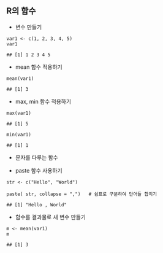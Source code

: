## R의 함수

* 변수 만들기
```
var1 <- c(1, 2, 3, 4, 5)
var1

## [1] 1 2 3 4 5
```
* mean 함수 적용하기
```
mean(var1)

## [1] 3
```

* max, min 함수 적용하기
```
max(var1)

## [1] 5

min(var1)

## [1] 1
```


* 문자를 다루는 함수

* paste 함수 사용하기
```
str <- c("Hello", "World")

paste( str, collapse = ",")   # 쉼표로 구분하여 단어들 합치기

## [1] "Hello , World"
```

* 함수를 결과물로 새 변수 만들기
```
m <- mean(var1)
m

## [1] 3
```

